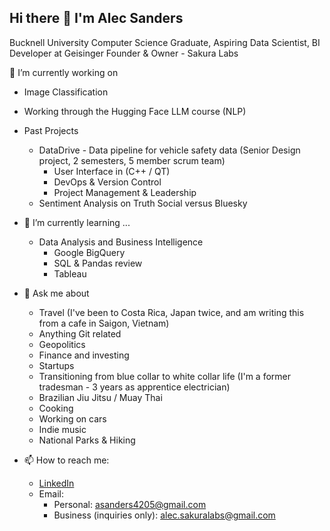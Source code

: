 ## Hi there 👋 I'm Alec Sanders

Bucknell University Computer Science Graduate, 
Aspiring Data Scientist,
BI Developer at Geisinger
Founder & Owner - Sakura Labs


🔭 I’m currently working on
- Image Classification
- Working through the Hugging Face LLM course (NLP)


- Past Projects
  - DataDrive - Data pipeline for vehicle safety data (Senior Design project, 2 semesters, 5 member scrum team)
    - User Interface in (C++ / QT)
    - DevOps & Version Control
    - Project Management & Leadership
  - Sentiment Analysis on Truth Social versus Bluesky
- 🌱 I’m currently learning ...
   - Data Analysis and Business Intelligence
     - Google BigQuery
     - SQL & Pandas review
     - Tableau
- 💬 Ask me about
   - Travel (I've been to Costa Rica, Japan twice, and am writing this from a cafe in Saigon, Vietnam)
   - Anything Git related
   - Geopolitics
   - Finance and investing
   - Startups
   - Transitioning from blue collar to white collar life (I'm a former tradesman - 3 years as apprentice electrician)
   - Brazilian Jiu Jitsu / Muay Thai
   - Cooking
   - Working on cars
   - Indie music
   - National Parks & Hiking
- 📫 How to reach me:
  - [LinkedIn](https://www.linkedin.com/in/alecsanders/)
  - Email:
    - Personal: asanders4205@gmail.com
    - Business (inquiries only): alec.sakuralabs@gmail.com
<!--
**asanders4205/asanders4205** is a ✨ _special_ ✨ repository because its `README.md` (this file) appears on your GitHub profile.

Here are some ideas to get you started:

- 🔭 I’m currently working on ...
- 🌱 I’m currently learning ...
- 👯 I’m looking to collaborate on ...
- 🤔 I’m looking for help with ...
- 💬 Ask me about ...
- 📫 How to reach me: ...
- 😄 Pronouns: ...
- ⚡ Fun fact: ...
-->
